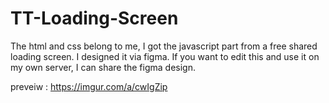# TT-Loading-Screen
The html and css belong to me, I got the javascript part from a free shared loading screen. I designed it via figma. If you want to edit this and use it on my own server, I can share the figma design.

preveiw : https://imgur.com/a/cwIgZip
